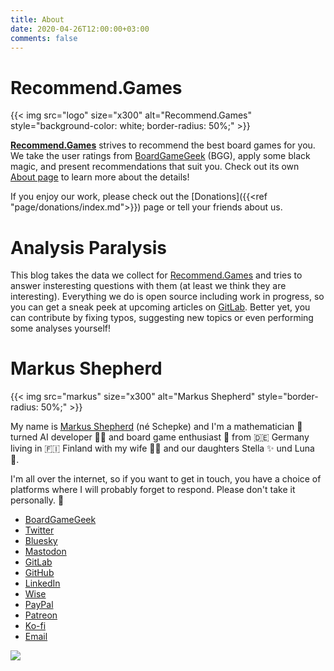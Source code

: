 ```yaml
---
title: About
date: 2020-04-26T12:00:00+03:00
comments: false
---
```


# Recommend.Games

{{< img src="logo" size="x300" alt="Recommend.Games" style="background-color: white; border-radius: 50%;" >}}

[**Recommend.Games**](https://recommend.games/) strives to recommend the best board games for you. We take the user ratings from [BoardGameGeek](https://boardgamegeek.com/) (BGG), apply some black magic, and present recommendations that suit you. Check out its own [About page](https://recommend.games/#/about) to learn more about the details!

If you enjoy our work, please check out the [Donations]({{<ref "page/donations/index.md">}}) page or tell your friends about us.


# Analysis Paralysis

This blog takes the data we collect for [Recommend.Games](https://recommend.games/) and tries to answer insteresting questions with them (at least we think they are interesting). Everything we do is open source including work in progress, so you can get a sneak peek at upcoming articles on [GitLab](https://gitlab.com/recommend.games/blog). Better yet, you can contribute by fixing typos, suggesting new topics or even performing some analyses yourself!


# Markus Shepherd

{{< img src="markus" size="x300" alt="Markus Shepherd" style="border-radius: 50%;" >}}

My name is [Markus Shepherd](https://www.riemannhypothesis.info/about/me/) (né Schepke) and I'm a mathematician 🧮 turned AI developer 👨‍🔬 and board game enthusiast 🎲 from 🇩🇪 Germany living in 🇫🇮 Finland with my wife 👩‍⚕️ and our daughters Stella ✨ und Luna 🌝.

I'm all over the internet, so if you want to get in touch, you have a choice of platforms where I will probably forget to respond. Please don't take it personally. 🤷

- [BoardGameGeek](https://boardgamegeek.com/user/Markus%20Shepherd)
- [Twitter](https://twitter.com/MarkusRShepherd)
- [Bluesky](https://bsky.app/profile/markus.recommend.games)
- [Mastodon](https://tabletop.social/@markus)
- [GitLab](https://gitlab.com/mshepherd)
- [GitHub](https://github.com/MarkusShepherd)
- [LinkedIn](https://www.linkedin.com/in/markusschepke)
- [Wise](https://wise.com/pay/me/markuss1)
- [PayPal](https://paypal.me/mschepke)
- [Patreon](https://patreon.com/mshepherd)
- [Ko-fi](https://ko-fi.com/mshepherd)
- [Email](mailto:markus@recommend.games)

<img src="https://boardgamegeek.com/jswidget.php?username=Markus%20Shepherd&numitems=10&header=1&text=title&images=medium&show=recentplays&imagesonly=1&imagepos=center&inline=1&domains%5B%5D=boardgame&imagewidget=1" />
